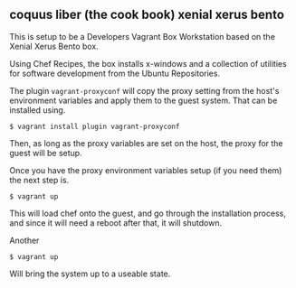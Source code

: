 ## coquus liber (the cook book) xenial xerus bento

This is setup to be a Developers Vagrant Box Workstation based on the Xenial Xerus Bento box.

Using Chef Recipes, the box installs x-windows and a collection of utilities for software development from the Ubuntu Repositories. 

The plugin `vagrant-proxyconf` will copy the proxy setting from the host's environment variables and apply them to the guest system. That can be installed using. 

```
$ vagrant install plugin vagrant-proxyconf
```

Then, as long as the proxy variables are set on the host, the proxy for the guest will be setup. 

Once you have the proxy environment variables setup (if you need them) the next step is. 

```
$ vagrant up
```

This will load chef onto the guest, and go through the installation process, and since it will need a reboot after that, it will shutdown. 

Another 

```
$ vagrant up
```

Will bring the system up to a useable state. 

